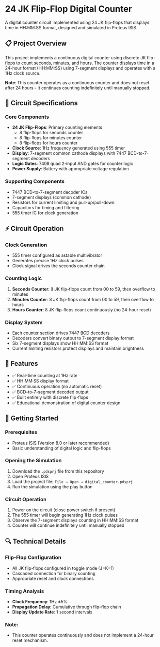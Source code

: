 # 24 JK Flip-Flop Digital Counter

A digital counter circuit implemented using 24 JK flip-flops that displays time in HH:MM:SS format, designed and simulated in Proteus ISIS.

## 📋 Project Overview

This project implements a continuous digital counter using discrete JK flip-flops to count seconds, minutes, and hours. The counter displays time in a 24-hour format (HH:MM:SS) using 7-segment displays and operates with a 1Hz clock source.

**Note**: This counter operates as a continuous counter and does not reset after 24 hours - it continues counting indefinitely until manually stopped.

## 🔧 Circuit Specifications

### Core Components
- **24 JK Flip-Flops**: Primary counting elements
  - 8 flip-flops for seconds counter
  - 8 flip-flops for minutes counter  
  - 8 flip-flops for hours counter
- **Clock Source**: 1Hz frequency generated using 555 timer
- **Display**: 7-segment common cathode displays with 7447 BCD-to-7-segment decoders
- **Logic Gates**: 7408 quad 2-input AND gates for counter logic
- **Power Supply**: Battery with appropriate voltage regulation

### Supporting Components
- 7447 BCD-to-7-segment decoder ICs
- 7-segment displays (common cathode)
- Resistors for current limiting and pull-up/pull-down
- Capacitors for timing and filtering
- 555 timer IC for clock generation

## ⚡ Circuit Operation

### Clock Generation
- 555 timer configured as astable multivibrator
- Generates precise 1Hz clock pulses
- Clock signal drives the seconds counter chain

### Counting Logic
1. **Seconds Counter**: 8 JK flip-flops count from 00 to 59, then overflow to minutes
2. **Minutes Counter**: 8 JK flip-flops count from 00 to 59, then overflow to hours  
3. **Hours Counter**: 8 JK flip-flops count continuously (no 24-hour reset)

### Display System
- Each counter section drives 7447 BCD decoders
- Decoders convert binary output to 7-segment display format
- Six 7-segment displays show HH:MM:SS format
- Current limiting resistors protect displays and maintain brightness

## 🎯 Features

- ✅ Real-time counting at 1Hz rate
- ✅ HH:MM:SS display format
- ✅ Continuous operation (no automatic reset)
- ✅ BCD-to-7-segment decoded output
- ✅ Built entirely with discrete flip-flops
- ✅ Educational demonstration of digital counter design

## 🚀 Getting Started

### Prerequisites
- Proteus ISIS (Version 8.0 or later recommended)
- Basic understanding of digital logic and flip-flops

### Opening the Simulation
1. Download the `.pdsprj` file from this repository
2. Open Proteus ISIS
3. Load the project file: `File → Open → digital_counter.pdsprj`
4. Run the simulation using the play button

### Circuit Operation
1. Power on the circuit (close power switch if present)
2. The 555 timer will begin generating 1Hz clock pulses
3. Observe the 7-segment displays counting in HH:MM:SS format
4. Counter will continue indefinitely until manually stopped

## 🔍 Technical Details

### Flip-Flop Configuration
- All JK flip-flops configured in toggle mode (J=K=1)
- Cascaded connection for binary counting
- Appropriate reset and clock connections

### Timing Analysis
- **Clock Frequency**: 1Hz ±5%
- **Propagation Delay**: Cumulative through flip-flop chain
- **Display Update Rate**: 1 second intervals

### Note: 
- This counter operates continuously and does not implement a 24-hour reset mechanism.
